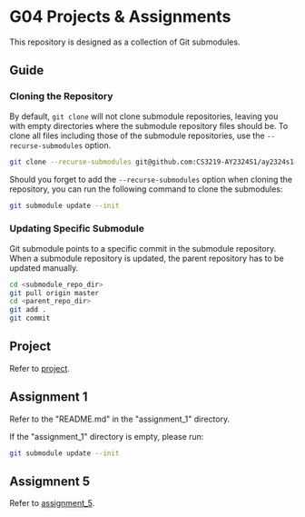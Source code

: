# G04 Projects & Assignments

This repository is designed as a collection of Git submodules.

## Guide
### Cloning the Repository

By default, `git clone` will not clone submodule repositories, leaving you with empty directories where the submodule repository files should be. To clone all files including those of the submodule repositories, use the `--recurse-submodules` option.

```bash
git clone --recurse-submodules git@github.com:CS3219-AY2324S1/ay2324s1-course-assessment-g04.git
```

Should you forget to add the `--recurse-submodules` option when cloning the repository, you can run the following command to clone the submodules:

```bash
git submodule update --init
```

### Updating Specific Submodule

Git submodule points to a specific commit in the submodule repository. When a submodule repository is updated, the parent repository has to be updated manually.

```bash
cd <submodule_repo_dir>
git pull origin master
cd <parent_repo_dir>
git add .
git commit
```

## Project

Refer to [project](project/project.md).

## Assignment 1

Refer to the "README.md" in the "assignment_1" directory.

If the "assignment_1" directory is empty, please run:

```bash
git submodule update --init
```

## Assigmnent 5

Refer to [assignment_5](assignment_5/assignment_5.md).
